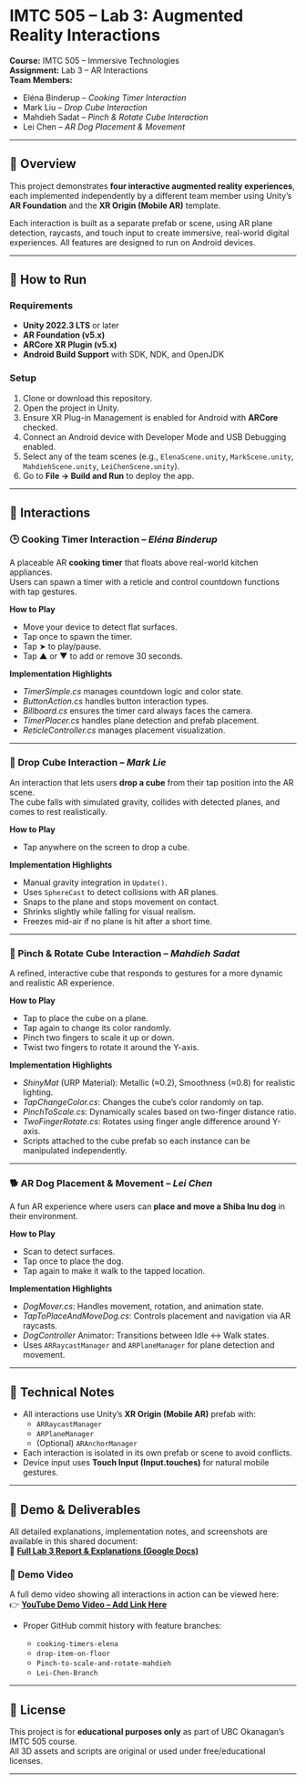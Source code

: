 # IMTC 505 – Lab 3: Augmented Reality Interactions

**Course:** IMTC 505 – Immersive Technologies  
**Assignment:** Lab 3 – AR Interactions  
**Team Members:**  
- Eléna Binderup – *Cooking Timer Interaction*  
- Mark Liu – *Drop Cube Interaction*  
- Mahdieh Sadat – *Pinch & Rotate Cube Interaction*  
- Lei Chen – *AR Dog Placement & Movement*

---

## 🎯 Overview

This project demonstrates **four interactive augmented reality experiences**, each implemented independently by a different team member using Unity’s **AR Foundation** and the **XR Origin (Mobile AR)** template.

Each interaction is built as a separate prefab or scene, using AR plane detection, raycasts, and touch input to create immersive, real-world digital experiences. All features are designed to run on Android devices.

---

## 🧭 How to Run

### Requirements
- **Unity 2022.3 LTS** or later  
- **AR Foundation (v5.x)**  
- **ARCore XR Plugin (v5.x)**  
- **Android Build Support** with SDK, NDK, and OpenJDK

### Setup
1. Clone or download this repository.  
2. Open the project in Unity.  
3. Ensure XR Plug-in Management is enabled for Android with **ARCore** checked.  
4. Connect an Android device with Developer Mode and USB Debugging enabled.  
5. Select any of the team scenes (e.g., `ElenaScene.unity`, `MarkScene.unity`, `MahdiehScene.unity`, `LeiChenScene.unity`).  
6. Go to **File → Build and Run** to deploy the app.

---

## 🧩 Interactions

### 🕒 Cooking Timer Interaction – *Eléna Binderup*
A placeable AR **cooking timer** that floats above real-world kitchen appliances.  
Users can spawn a timer with a reticle and control countdown functions with tap gestures.

**How to Play**
- Move your device to detect flat surfaces.  
- Tap once to spawn the timer.  
- Tap ➤ to play/pause.  
- Tap ▲ or ▼ to add or remove 30 seconds.

**Implementation Highlights**
- *TimerSimple.cs* manages countdown logic and color state.  
- *ButtonAction.cs* handles button interaction types.  
- *Billboard.cs* ensures the timer card always faces the camera.  
- *TimerPlacer.cs* handles plane detection and prefab placement.  
- *ReticleController.cs* manages placement visualization.

---

### 🧊 Drop Cube Interaction – *Mark Lie*
An interaction that lets users **drop a cube** from their tap position into the AR scene.  
The cube falls with simulated gravity, collides with detected planes, and comes to rest realistically.

**How to Play**
- Tap anywhere on the screen to drop a cube.

**Implementation Highlights**
- Manual gravity integration in `Update()`.  
- Uses `SphereCast` to detect collisions with AR planes.  
- Snaps to the plane and stops movement on contact.  
- Shrinks slightly while falling for visual realism.  
- Freezes mid-air if no plane is hit after a short time.

---

### 🎨 Pinch & Rotate Cube Interaction – *Mahdieh Sadat*
A refined, interactive cube that responds to gestures for a more dynamic and realistic AR experience.

**How to Play**
- Tap to place the cube on a plane.  
- Tap again to change its color randomly.  
- Pinch two fingers to scale it up or down.  
- Twist two fingers to rotate it around the Y-axis.

**Implementation Highlights**
- *ShinyMat* (URP Material): Metallic (≈0.2), Smoothness (≈0.8) for realistic lighting.  
- *TapChangeColor.cs*: Changes the cube’s color randomly on tap.  
- *PinchToScale.cs*: Dynamically scales based on two-finger distance ratio.  
- *TwoFingerRotate.cs*: Rotates using finger angle difference around Y-axis.  
- Scripts attached to the cube prefab so each instance can be manipulated independently.

---

### 🐕 AR Dog Placement & Movement – *Lei Chen*
A fun AR experience where users can **place and move a Shiba Inu dog** in their environment.

**How to Play**
- Scan to detect surfaces.  
- Tap once to place the dog.  
- Tap again to make it walk to the tapped location.

**Implementation Highlights**
- *DogMover.cs*: Handles movement, rotation, and animation state.  
- *TapToPlaceAndMoveDog.cs*: Controls placement and navigation via AR raycasts.  
- *DogController* Animator: Transitions between Idle ↔ Walk states.  
- Uses `ARRaycastManager` and `ARPlaneManager` for plane detection and movement.

---

## 🧠 Technical Notes

- All interactions use Unity’s **XR Origin (Mobile AR)** prefab with:
  - `ARRaycastManager`
  - `ARPlaneManager`
  - (Optional) `ARAnchorManager`
- Each interaction is isolated in its own prefab or scene to avoid conflicts.
- Device input uses **Touch Input (Input.touches)** for natural mobile gestures.

---

## 📱 Demo & Deliverables

All detailed explanations, implementation notes, and screenshots are available in this shared document:  
🔗 **[Full Lab 3 Report & Explanations (Google Docs)](https://docs.google.com/document/d/123NqOU2XMpAGBi69Dbk4kaUpwmZiIsYm6S2f3w9v4Xk/edit?usp=sharing)**

### 🎥 Demo Video
A full demo video showing all interactions in action can be viewed here:  
👉 **[YouTube Demo Video – Add Link Here]()**
 
- Proper GitHub commit history with feature branches:

  - `cooking-timers-elena`  
  - `drop-item-on-floor`  
  - `Pinch-to-scale-and-rotate-mahdieh`  
  - `Lei-Chen-Branch`

---

## 🧾 License

This project is for **educational purposes only** as part of UBC Okanagan’s IMTC 505 course.  
All 3D assets and scripts are original or used under free/educational licenses.

---


